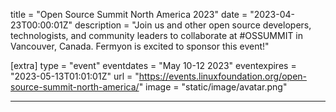 title = "Open Source Summit North America 2023"
date = "2023-04-23T00:00:01Z"
description = "Join us and other open source developers, technologists, and community leaders to collaborate at #OSSUMMIT in Vancouver, Canada. Fermyon is excited to sponsor this event!"

[extra]
type = "event"
eventdates = "May 10-12 2023"
eventexpires = "2023-05-13T01:01:01Z"
url = "https://events.linuxfoundation.org/open-source-summit-north-america/"
image = "static/image/avatar.png"

---
